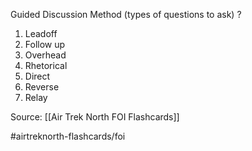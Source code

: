 Guided Discussion Method (types of questions to ask)
?
1. Leadoff
2. Follow up
3. Overhead
4. Rhetorical
5. Direct
6. Reverse
7. Relay
<!--SR:!2022-10-06,4,230-->

Source: [[Air Trek North FOI Flashcards]]

#airtreknorth-flashcards/foi